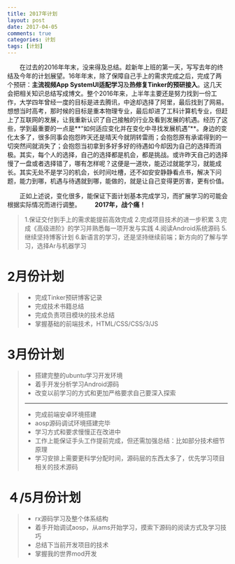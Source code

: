 ```yaml
---
title: 2017年计划
layout: post
date: 2017-04-05
comments: true
categories: 计划
tags: [计划]
---
```

<!--more-->
&emsp;&emsp;在过去的2016年年末，没来得及总结。趁新年上班的第一天，写写去年的终结及今年的计划展望。16年年末，除了保障自己手上的需求完成之后，完成了两个预研：**主流视频App SystemUI适配学习**及**热修复Tinker的预研接入**。这几天会把相关知识总结写成博文。整个2016年来，上半年主要还是努力找到一份工作，大学四年曾经一度的目标是进去腾讯，中途却选择了阿里，最后找到了网易。想想当时高考，那时候的目标是重本物理专业，最后却进了工科计算机专业，但赶上了互联网的发展，让我重新认识了自己接触的行业及看到发展的机遇。经历了这些，学到最重要的一点是**“如何适应变化并在变化中寻找发展机遇”**。身边的变化太多了，很多同事会抱怨昨天还是晴天今就阴转雷雨；会抱怨原有承诺得到的一切突然间就消失了；会抱怨当初拿到多好多好的待遇如今却因为自己的选择而消极。其实，每个人的选择，自己的选择都是机会，都是挑战。或许昨天自己的选择慢了一盘或者选择错了，哪有怎样呢？这便是一道坎，能迈过就能学习，就能成长。其实无处不是学习的机会，长时间吐槽，还不如安安静静看点书，解决下问题，能力到哪，机遇与待遇就到哪，能做的，就是让自己变得更厉害，更有价值。

&emsp;&emsp;正如上述说，变化很多，能保证下面计划基本完成学习，而扩展学习的可能会根据实际情况而进行调整。
&emsp;&emsp;**2017年，战个痛！**

> 1.保证交付到手上的需求能提前高效完成
> 2.完成项目技术的进一步积累
> 3.完成《高级进阶》的学习并熟悉每一项开发与实践
> 4.阅读Android系统源码
> 5.继续坚持博客计划
> 6.新语言的学习，还是坚持继续前端；新方向的了解与学习，选择Ar与机器学习

# 2月份计划
>* 完成Tinker预研博客记录
>* 完成技术书籍总结
>* 完成负责项目模块的技术总结
>* 掌握基础的前端技术，HTML/CSS/CSS/3/JS

# 3月份计划
>* 搭建完整的ubuntu学习开发环境
>* 着手开发分析学习Android源码
>* 改变以前学习的方式和更加严格要求自己要深入探索
>* **  
>* 完成前端安卓环境搭建　　
>* aosp源码调试环境搭建完毕　　
>* 学习方式和要求慢慢正在改进中　
>* 工作上能保证手头工作提前完成，但还需加强总结：比如部分技术细节原理
>* 学习安排上需要更科学分配时间，源码层的东西太多了，优先学习项目相关的技术源码

# ４/5月份计划
>* rx源码学习及整个体系结构
>* 着手开始调试aosp，从ams开始学习，摸索下源码的阅读方式及学习技巧
>* 总结下当前开发项目的技术
>* 掌握我的世界mod开发








